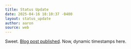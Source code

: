 ```yaml
---
title: Status Update
date: 2025-04-16 18:10:37 -0400
layout: status_update
author: aaron
source: web
---
```

Sweet. [Blog post published](https://test.aaronaiken.me/2025/04/16/gemini-star-wars.html). Now, dynamic timestamps here.
